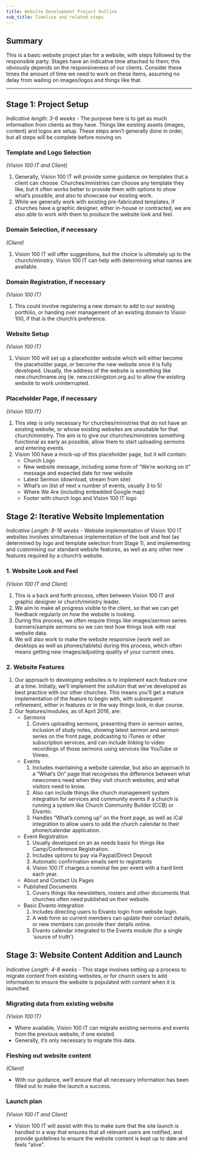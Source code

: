 ```yaml
---
title: Website Development Project Outline
sub_title: Timeline and related steps
---
```


Summary
------
This is a basic website project plan for a website, with steps followed by the responsible party.  Stages have an indicative time attached to them; this obviously depends on the responsiveness of our clients. Consider these times the amount of time we need to work on these items, assuming no delay from waiting on images/logos and things like that.

***

Stage 1: Project Setup
---------------
*Indicative length: 3-6 weeks* - The purpose here is to get as much information from clients as they have.  Things like existing assets (images, content) and logos are setup. These steps aren’t generally done in order, but all steps will be complete before moving on.
### Template and Logo Selection
*(Vision 100 IT and Client)*
1. Generally, Vision 100 IT will provide some guidance on templates that a client can choose.  Churches/ministries can choose any template they like, but it often works better to provide them with options to show what’s possible, and also to showcase our existing work.
2. While we generally work with existing pre-fabricated templates, if churches have a graphic designer, either in-house or contracted, we are also able to work with them to produce the website look and feel.

### Domain Selection, if necessary
*(Client)*
1.	Vision 100 IT will offer suggestions, but the choice is ultimately up to the church/ministry.  Vision 100 IT can help with determining what names are available.

### Domain Registration, if necessary
*(Vision 100 IT)*
1.	This could involve registering a new domain to add to our existing portfolio, or handing over management of an existing domain to Vision 100, if that is the church’s preference.

### Website Setup
*(Vision 100 IT)*
1. Vision 100 will set up a placeholder website which will either become the placeholder page, or become the new website once it is fully developed.  Usually, the address of the website is something like new.churchname.org (ie. new.crckingston.org.au) to allow the existing website to work uninterrupted.

### Placeholder Page, if necessary
*(Vision 100 IT)*
1. This step is only necessary for churches/ministries that do not have an existing website, or whose existing websites are unsuitable for that church/ministry.  The aim is to give our churches/ministries something functional as early as possible, allow them to start uploading sermons and entering events.
2. Vision 100 have a mock-up of this placeholder page, but it will contain:
	*	Church Logo
	*	New website message, including some form of “We’re working on it” message and expected date for new website
	*	Latest Sermon (download, stream from site)
	*	What’s on (list of next x number of events, usually 3 to 5)
	*	Where We Are (including embedded Google map)
	*	 Footer with church logo and Vision 100 IT logo

Stage 2: Iterative Website Implementation
---------------
*Indicative Length: 8-16 weeks* - Website implementation of Vision 100 IT websites involves simultaneous implementation of the look and feel (as determined by logo and template selection from Stage 1), and implementing and customising our standard website features, as well as any other new features required by a church’s website.

### 1. Website Look and Feel
*(Vision 100 IT and Client)*
1. This is a back and forth process, often between Vision 100 IT and graphic designer or church/ministry leader.
2. We aim to make all progress visible to the client, so that we can get feedback regularly on how the website is looking.
3. During this process, we often require things like images/sermon series banners/sample sermons so we can test how things look with real website data.
4. We will also work to make the website responsive (work well on desktops as well as phones/tablets) during this process, which often means getting new images/adjusting quality of your current ones.

### 2. Website Features
1. Our approach to developing websites is to implement each feature one at a time. Initially, we’ll implement the solution that we’ve developed as best practice with our other churches. This means you’ll get a mature implementation of the feature to begin with, with subsequent refinement, either in features or in the way things look, in due course.
2. Our features/modules, as of April 2016, are:
	*	Sermons
		1.	Covers uploading sermons, presenting them in sermon series, inclusion of study notes, showing latest sermon and sermon series on the front page, podcasting to iTunes or other subscription services, and can include linking to video recordings of those sermons using services like YouTube or Vimeo.
	*	Events
		1.	Includes maintaining a website calendar, but also an approach to a “What’s On” page that recognises the difference between what newcomers need when they visit church websites, and what visitors need to know.
		2.	Also can include things like church management system integration for services and community events if a church is running a system like Church Community Builder (CCB) or Elvanto.
		3.	Handles “What’s coming up” on the front page, as well as iCal integration to allow users to add the church calendar to their phone/calendar application.
	*	Event Registration
		1.	Usually developed on an as needs basis for things like Camp/Conference Registration.
		2.	Includes options to pay via Paypal/Direct Deposit
		3.	Automatic confirmation emails sent to registrants
		3.	Vision 100 IT charges a nominal fee per event with a hard limit each year.
	*	About and Contact Us Pages
	*	Published Documents
		1.	Covers things like newsletters, rosters and other documents that churches often need published on their website.
	*	Basic Elvanto integration
		1.	Includes directing users to Elvanto login from website login.
		2.	A web form so current members can update their contact details, or new members can provide their details online.
		3.	Elvanto calendar integrated to the Events module (for a single 'source of truth')

Stage 3: Website Content Addition and Launch
---------------
*Indicative Length: 4-8 weeks* - This stage involves setting up a process to migrate content from existing websites, or for church users to add information to ensure the website is populated with content when it is launched.

### Migrating data from existing website
*(Vision 100 IT)*
*	Where available, Vision 100 IT can migrate existing sermons and events from the previous website, if one existed.
*	Generally, it’s only necessary to migrate this data.

### Fleshing out website content
*(Client)*
*	With our guidance, we’ll ensure that all necessary information has been filled out to make the launch a success.

### Launch plan
*(Vision 100 IT and Client)*
*	Vision 100 IT will assist with this to make sure that the site launch is handled in a way that ensures that all relevant users are notified, and provide guidelines to ensure the website content is kept up to date and feels “alive”.
